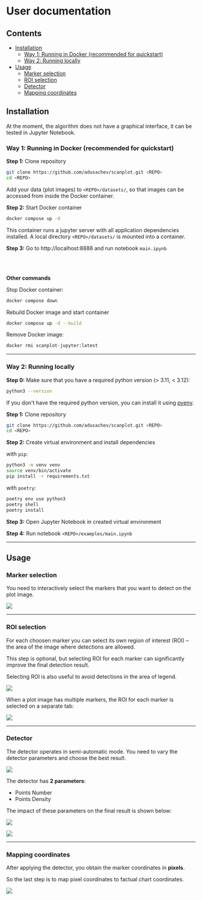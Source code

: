 
# User documentation


## Contents


 - [Installation](#installation)
   - [Way 1: Running in Docker (recommended for quickstart)](#way-1:-running-in-docker-(recommended-for-quickstart))
   - [Way 2: Running locally](#way-2:-running-locally)
 - [Usage](#usage)
   - [Marker selection](#marker-selection)
   - [ROI selection](#roi-selection)
   - [Detector](#detector)
   - [Mapping coordinates](#mapping-coordinates)



## Installation


At the moment, the algorithm does not have a graphical interface, it can be tested in Jupyter Notebook.


### Way 1: Running in Docker (recommended for quickstart)

**Step 1:** Clone repository
```sh
git clone https://github.com/adusachev/scanplot.git <REPO>
cd <REPO>
```

Add your data (plot images) to `<REPO>/datasets/`, so that images can be accessed from inside the Docker container.


**Step 2:** Start Docker container
```sh
docker compose up -d
```

This container runs a jupyter server with all application dependencies installed.
A local directory `<REPO>/datasets/` is mounted into a container.


**Step 3:** Go to http://localhost:8888 and run notebook `main.ipynb`

<br/><br/>

**Other commands**

Stop Docker container:
```sh
docker compose down
```

Rebuild Docker image and start container
```sh
docker compose up -d --build
```

Remove Docker image:
```sh
docker rmi scanplot-jupyter:latest
```

---

### Way 2: Running locally


**Step 0:** Make sure that you have a required python version (> 3.11, < 3.12):
```sh
python3 --version
```

If you don't have the required python version, you can install it using [pyenv](https://github.com/pyenv/pyenv).


**Step 1:** Clone repository
```sh
git clone https://github.com/adusachev/scanplot.git <REPO>
cd <REPO>
```

**Step 2:** Create virtual environment and install dependencies

with `pip`:
```sh
python3 -m venv venv
source venv/bin/activate
pip install -r requirements.txt
```
with `poetry`:
```sh
poetry env use python3
poetry shell
poetry install
```

**Step 3:** Open Jupyter Notebook in created virtual environment

**Step 4:** Run notebook `<REPO>/examples/main.ipynb`


---

## Usage


### Marker selection

You need to interactively select the markers that you want to detect on the plot image.



![](./images/markers_selection.gif)



---


### ROI selection

For each choosen marker you can select its own region of interest (ROI) – the area of the image where detections are allowed.

This step is optional, but selecting ROI for each marker can significantly improve the final detection result.

Selecting ROI is also useful to avoid detections in the area of legend.



![](./images/roi_selection_merged.gif)

When a plot image has multiple markers, the ROI for each marker is selected on a separate tab:

![](./images/roi_selection_multiple_markers.gif)

---


### Detector


The detector operates in semi-automatic mode.
You need to vary the detector parameters and choose the best result.

![](./images/detector_interaction.gif)



The detector has **2 parameters**:
- Points Number
- Points Density


The impact of these parameters on the final result is shown below:

![](./images/parameter_search_1.png)

![](./images/parameter_search_2.png)


---

### Mapping coordinates

After applying the detector, you obtain the marker coordinates in **pixels**.

So the last step is to map pixel coordinates to factual chart coordinates.


![](./images/mapper_new_with_anywidget.gif)




